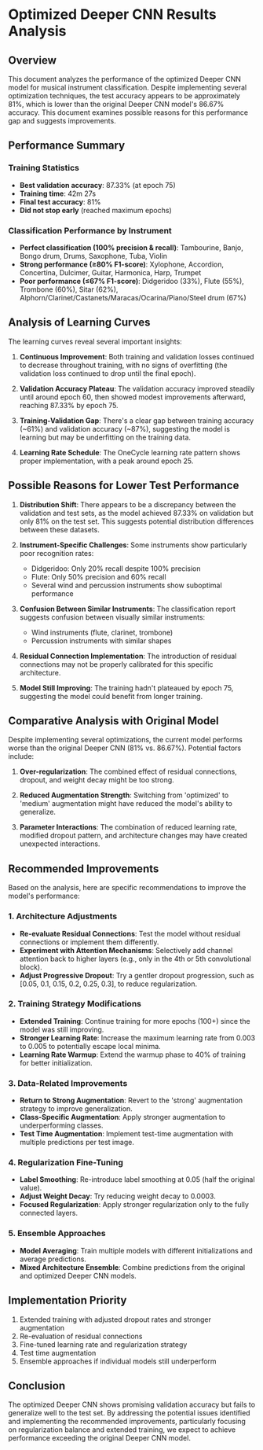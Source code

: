 # Optimized Deeper CNN Results Analysis

## Overview

This document analyzes the performance of the optimized Deeper CNN model for musical instrument classification. Despite implementing several optimization techniques, the test accuracy appears to be approximately 81%, which is lower than the original Deeper CNN model's 86.67% accuracy. This document examines possible reasons for this performance gap and suggests improvements.

## Performance Summary

### Training Statistics
- **Best validation accuracy**: 87.33% (at epoch 75)
- **Training time**: 42m 27s
- **Final test accuracy**: 81%
- **Did not stop early** (reached maximum epochs)

### Classification Performance by Instrument
- **Perfect classification (100% precision & recall)**: Tambourine, Banjo, Bongo drum, Drums, Saxophone, Tuba, Violin
- **Strong performance (≥80% F1-score)**: Xylophone, Accordion, Concertina, Dulcimer, Guitar, Harmonica, Harp, Trumpet
- **Poor performance (≤67% F1-score)**: Didgeridoo (33%), Flute (55%), Trombone (60%), Sitar (62%), Alphorn/Clarinet/Castanets/Maracas/Ocarina/Piano/Steel drum (67%)

## Analysis of Learning Curves

The learning curves reveal several important insights:

1. **Continuous Improvement**: Both training and validation losses continued to decrease throughout training, with no signs of overfitting (the validation loss continued to drop until the final epoch).

2. **Validation Accuracy Plateau**: The validation accuracy improved steadily until around epoch 60, then showed modest improvements afterward, reaching 87.33% by epoch 75.

3. **Training-Validation Gap**: There's a clear gap between training accuracy (~61%) and validation accuracy (~87%), suggesting the model is learning but may be underfitting on the training data.

4. **Learning Rate Schedule**: The OneCycle learning rate pattern shows proper implementation, with a peak around epoch 25.

## Possible Reasons for Lower Test Performance

1. **Distribution Shift**: There appears to be a discrepancy between the validation and test sets, as the model achieved 87.33% on validation but only 81% on the test set. This suggests potential distribution differences between these datasets.

2. **Instrument-Specific Challenges**: Some instruments show particularly poor recognition rates:
   - Didgeridoo: Only 20% recall despite 100% precision
   - Flute: Only 50% precision and 60% recall
   - Several wind and percussion instruments show suboptimal performance

3. **Confusion Between Similar Instruments**: The classification report suggests confusion between visually similar instruments:
   - Wind instruments (flute, clarinet, trombone)
   - Percussion instruments with similar shapes

4. **Residual Connection Implementation**: The introduction of residual connections may not be properly calibrated for this specific architecture.

5. **Model Still Improving**: The training hadn't plateaued by epoch 75, suggesting the model could benefit from longer training.

## Comparative Analysis with Original Model

Despite implementing several optimizations, the current model performs worse than the original Deeper CNN (81% vs. 86.67%). Potential factors include:

1. **Over-regularization**: The combined effect of residual connections, dropout, and weight decay might be too strong.

2. **Reduced Augmentation Strength**: Switching from 'optimized' to 'medium' augmentation might have reduced the model's ability to generalize.

3. **Parameter Interactions**: The combination of reduced learning rate, modified dropout pattern, and architecture changes may have created unexpected interactions.

## Recommended Improvements

Based on the analysis, here are specific recommendations to improve the model's performance:

### 1. Architecture Adjustments

- **Re-evaluate Residual Connections**: Test the model without residual connections or implement them differently.
- **Experiment with Attention Mechanisms**: Selectively add channel attention back to higher layers (e.g., only in the 4th or 5th convolutional block).
- **Adjust Progressive Dropout**: Try a gentler dropout progression, such as [0.05, 0.1, 0.15, 0.2, 0.25, 0.3], to reduce regularization.

### 2. Training Strategy Modifications

- **Extended Training**: Continue training for more epochs (100+) since the model was still improving.
- **Stronger Learning Rate**: Increase the maximum learning rate from 0.003 to 0.005 to potentially escape local minima.
- **Learning Rate Warmup**: Extend the warmup phase to 40% of training for better initialization.

### 3. Data-Related Improvements

- **Return to Strong Augmentation**: Revert to the 'strong' augmentation strategy to improve generalization.
- **Class-Specific Augmentation**: Apply stronger augmentation to underperforming classes.
- **Test Time Augmentation**: Implement test-time augmentation with multiple predictions per test image.

### 4. Regularization Fine-Tuning

- **Label Smoothing**: Re-introduce label smoothing at 0.05 (half the original value).
- **Adjust Weight Decay**: Try reducing weight decay to 0.0003.
- **Focused Regularization**: Apply stronger regularization only to the fully connected layers.

### 5. Ensemble Approaches

- **Model Averaging**: Train multiple models with different initializations and average predictions.
- **Mixed Architecture Ensemble**: Combine predictions from the original and optimized Deeper CNN models.

## Implementation Priority

1. Extended training with adjusted dropout rates and stronger augmentation
2. Re-evaluation of residual connections
3. Fine-tuned learning rate and regularization strategy
4. Test time augmentation
5. Ensemble approaches if individual models still underperform

## Conclusion

The optimized Deeper CNN shows promising validation accuracy but fails to generalize well to the test set. By addressing the potential issues identified and implementing the recommended improvements, particularly focusing on regularization balance and extended training, we expect to achieve performance exceeding the original Deeper CNN model.
